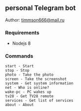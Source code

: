 ## personal Telegram bot 

Author: [timmson666@mail.ru](mailto:timmson666@mail.ru)

### Requirements

 * Nodejs 8
 
### Commands
```
start - Start
stop - Stop
photo - Take the photo
screen - Take the screenshot
system - Get system information
net - Who is online?
wake-pc - PC wakes up
tv28 - Get TV28 remote
services - Get list of services
about - About
```